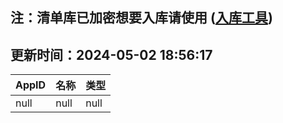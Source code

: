 ## 注：清单库已加密想要入库请使用 ([入库工具](https://github.com/BlankTMing/ManifestAutoUpdate/releases))

## 更新时间：2024-05-02 18:56:17
| AppID | 名称 | 类型  |
| :-------------------- | :----------------------------- | :----------- |
| null | null| null |
